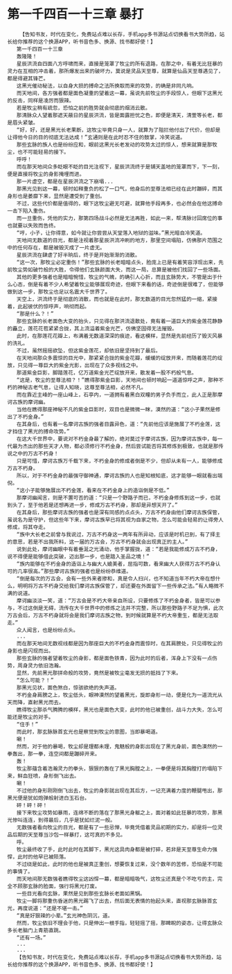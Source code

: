 # 第一千四百一十三章 暴打
        【告知书友，时代在变化，免费站点难以长存，手机app多书源站点切换看书大势所趋，站长给你推荐的这个换源APP，听书音色多、换源、找书都好使！】
       第一千四百一十三章
       轰隆隆！
       星辰洪流自四面八方呼啸而来，直接是笼罩了牧尘的所有退路，在那之中，有着无比狂暴的灵力在互相的冲击着，那所爆发出来的破坏力，莫说是灵品天至尊，就算是仙品天至尊遇见了，都是得避其锋芒。
       这黑光催动秘法，以自身大损的搏命之法所换取而来的攻势，的确是非同凡响。
       而天地间，各方强者都是面色凝重的望着这一幕，虽说先前牧尘的手段惊人，但眼下这黑光的反击，同样是凌厉而狠辣。
       若是牧尘稍有疏忽，恐怕之前的胜势就会彻底的烟消云散。
       那清脉众人望着那遮天蔽日的星辰洪流，皆是面露担忧之色，即便是清天，清萱等长老，都是眉头紧皱。
       “好，好，还是黑光长老果断，这牧尘毕竟只身一人，就算为了阻拦他付出了代价，但却是让得他今日的目的彻底无法达成！”玄通则是在此时忍不住的鼓掌，冷笑说道。
       那些玄脉的族人也是纷纷应和，眼前这黑光长老发动的攻势太过的惊人，想来就算是那牧尘，也不可能轻易的接下。
       呼呼！
       而在那天地间众多眨眼不眨的目光注视下，星辰洪流终于是铺天盖地的笼罩而下，下一刻，便是直接将牧尘的身影掩埋而进。
       那一片虚空，都是在星辰洪流之下崩塌...
       那黑光见到这一幕，顿时如释重负的松了一口气，他身后的至尊法相已经在此时蹦碎，而其身形也是萎靡下来，显然是遭受到了重创。
       不过，这些代价都是值得的，眼下这牧尘避无可避，就算他手段再多，也必然会在他这搏命一击下陷入重伤。
       而一旦重伤，凭他的实力，那第四场战斗必然是无法再胜，如此一来，帮清脉讨回席位的事也就要以失败而告终。
       “哼，小子，让你得意，如今就让你尝尝从天堂落入地狱的滋味。”黑光暗自冷笑道。
       天地间无数道的目光，都是注视着那星辰洪流冲刷的地方，那里空间塌陷，仿佛那片范围之中的任何存在，都是被毁灭成了一片虚无。
       星辰洪流在肆虐了好半晌后，终于是开始渐渐的消散。
       “这一次，那牧尘必定重伤！”那些玄脉的长老暗暗点头，脸庞上已是有着笑容浮现出来，先前牧尘势如破竹般的大胜，令得他们玄脉颜面大失，而这一局，总算是被他们找回了一些场面。
       其他的更多强者也是暗暗惋惜，牧尘的气魄，的确引人心折，而且玄脉势大，不管是出于什么心态，倒是有着不少人希望着牧尘能够展现奇迹，但眼下来看的话，奇迹倒是很难了，但能够做到这一步，那牧尘也足以名震大千世界了。
       天空上，洪流终于是彻底的消散，而也就是在此时，那无数道的目光忽然猛的一缩，紧接着，此起彼伏的惊呼声，响彻而起。
       “那是什么？！”
       那些玄脉的长老面色大变的抬头，只见得在那洪流退散处，竟有着一道巨大的紫金莲花静静的矗立，莲花花苞紧紧合拢，其上流溢着紫金光芒，仿佛坚固得无法摧毁。
       此时，在那莲花花瓣上，布满着无数道深深的痕迹，看这模样，显然是先前经历了毁灭风暴的洗礼。
       不过，虽然摇摇欲坠，但这紫金莲花，却依旧是坚持到了最后。
       在天地间那众多震惊的目光中，那紧紧合拢的紫金花瓣，缓缓的绽放开来，而随着莲花的绽放，只见得一尊巨大的紫金光影，出现在了众多视线之中。
       那道紫金巨影，脚踏莲花，亿万道紫金光芒绽放开来，散发着一股不朽般气息。
       “这是，牧尘的至尊法相？！”瞧得那紫金巨影，天地间也顿时响起一道道惊呼之声，那种不朽的神秘古老气息，让得人知晓，这尊至尊法相，必然不凡。
       而在靠近主峰的一座山峰上，石亭内，一道拥有着黑白双瞳的男子负手而立，此人正是那摩诃古族的摩诃幽。
       当他在瞧得那座神秘不凡的紫金巨影时，双目也是微微一眯，漠然的道：“这小子果然是修出了不朽金身。”
       在其身后，也有着一名摩诃古族的强者目露异色，道：“先前他应该是施展了不朽金莲，这才挡住了黑光的搏命攻势。”
       在这大千世界中，要说对不朽金身最了解的，绝对莫过于摩诃古族，因为摩诃古族中，每一代最为杰出的那些天才人物，都必须修行不朽金身，然后尝试能否将其修炼到极致，也就是那传说之中的万古不朽身！
       只是可惜，摩诃古族万千载下来，不朽金身的修成者倒是不少，但却从未有一人，能够修成万古不朽身。
       所以，对于不朽金身的最强守御神通，摩诃古族的人也是知根知底，这才能够一眼就看出端倪。
       “这小子能够施展出不朽金莲，看来在不朽金身上的造诣倒是不低。”
       那摩诃幽闻言，则是不置可否的道：“只是一个野路子而已，不朽金身修炼到这一步，也就到头了，至于他若是还想再进一步，修成万古不朽身，那却是异想天开了。”
       在其身后，那些摩诃古族的强者也是深有同感的点点头，万古不朽身由他们摩诃古族保管，虽说名为是守护，但这些年下来，摩诃古族早已将其视为自家之物，怎么可能会轻易的让得旁人修成，将其夺走。
       “族中大长老之前曾与我说过，万古不朽身这一两年有所异动，应该是时机已到，有了择主的意思，若是不出我所料，这一届的万古会，万古不朽身就会出现真正的主人。”
       说到此处，摩诃幽眼中有着垂涎之光涌动，他手掌握拢，道：“若是我能修成万古不朽身，说不得便是能够借此突破，迈出那一步，也是踏入圣品之境！”
       “族内能够在不朽金身的造诣上与幽大人媲美者，屈指可数，看来幽大人获得万古不朽身认可的几率很高。”那些摩诃古族的强者也是纷纷恭维道。
       “倒是每次的万古会，会有一些外来者掺和，真是令人扫兴，也不知道当年不朽大帝在想什么，明明将万古不朽身交给我们摩诃古族保管了，却还要在外面留下一些传承之法。”有人略微不满的说道。
       摩诃幽淡淡一笑，道：“万古会是不朽大帝亲自所设，只要修炼了不朽金身者，皆是可以参与，不过这倒是无碍，流传在大千世界中的修炼之法并不完整，所以那些野路子不足为惧，此次万古会后，万古不朽身就将会是我们摩诃古族之物，到时候就算是不朽大帝重生，都是无法取走。”
       众人闻言，也是纷纷点头。
       ...
       而在那天地间无数视线都是因为那座巨大的不朽金身而震惊时，在其肩膀处，只见得牧尘的身影也是闪现而出。
       那些玄脉的强者望着牧尘的身影，都是面色铁青，因为此时的后者，浑身上下没有一点伤势，周身灵力依旧浩瀚。
       显然，先前黑光那拼命般的攻势，竟然是被牧尘毫发无损的抵挡了下来。
       “怎么可能？！”
       那黑光见状，面色煞白，惊骇欲绝的失声道。
       不朽金身肩膀之上，牧尘低头，眼神漠然的望着黑光，旋即身形一动，便是化为一道流光从天而降，直射黑光而去。
       瞧得牧尘那杀气腾腾的模样，黑光也是面色大变，此时的他已被重创，战斗力大失，怎么可能还是牧尘的对手。
       “住手！”
       而此时，那玄脉脉首玄光也是察觉到牧尘的意图，当即暴喝道。
       唰！
       然而，对于他的暴喝，牧尘却是理都未理，鬼魅般的身影出现在了黑光身前，面色漠然的一拳轰出，那一拳，连空间都是蹦碎开来。
       轰！
       牧尘那蕴含着浩瀚灵力的拳头，狠狠的轰在了黑光胸膛之上，一拳便是将其胸膛打的塌陷下来，鲜血狂喷，身形倒飞出去。
       唰！
       不过他的身形刚刚倒飞出去，牧尘的身影就出现在其后方，一记充满着力度的鞭腿甩出，那黑光便是犹如炮弹般射进白玉石台。
       砰！砰！砰！
       接下来牧尘攻势如暴雨，连绵不断的落在了那黑光身躯之上，面对着如此狂暴的攻势，那黑光惨叫连连，到得最后，几乎是犹如烂泥一般。
       无数强者看向牧尘的目光，都是有了一些忌惮，毕竟凭借着灵品初期的实力，却是将一位灵品后期的天至尊当沙包一样暴打，这可真的不多见。
       呼。
       牧尘最终收了手，此时此时在其脚下，黑光这具肉身都是被打碎，若非是天至尊生命力强悍，此时的他早已被陨落。
       不过绕是如此，此时的他也是被真正重创，想要恢复过来，没个数年的苦修，恐怕是不可能的事情了。
       而天地间那无数强者瞧得牧尘这凶悍一幕，都是暗暗吸气，这牧尘还真是个不吃亏的主，完全不顾那玄脉的脸面，强行将黑光打废。
       一些目光看向玄脉，果然是见到那些玄脉长老面如黑锅。
       牧尘一脚将那重伤昏迷的黑光踢飞了出去，然后面无表情的抬起头来，直视那玄脉脉首玄光，再度说道：“还是不堪一击。”
       “真是好狠辣的小辈。”玄光神色阴沉，道。
       然而，牧尘依旧不理会于他，只是伸出一根手指，轻轻摇了摇，那睥睨的姿态，让得玄脉众多长老脑门上青筋直跳。
       “还有一场。”
       ...
       ...
       【告知书友，时代在变化，免费站点难以长存，手机app多书源站点切换看书大势所趋，站长给你推荐的这个换源APP，听书音色多、换源、找书都好使！】